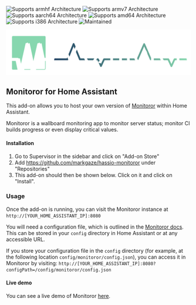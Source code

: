 ![Supports armhf Architecture][armhf-shield]
![Supports armv7 Architecture][armv7-shield]
![Supports aarch64 Architecture][aarch64-shield]
![Supports amd64 Architecture][amd64-shield]
![Supports i386 Architecture][i386-shield]
![Maintained][maintained-shield]

![](logo.png)

## Monitoror for Home Assistant

This add-on allows you to host your own version of [Monitoror](https://github.com/monitoror/monitoror) within Home Assistant.

Monitoror is a wallboard monitoring app to monitor server status; monitor CI builds progress or even display critical values.

#### Installation

1. Go to Supervisor in the sidebar and click on "Add-on Store"
2. Add https://github.com/markgaze/hassio-monitoror under "Repositories"
3. This add-on should then be shown below. Click on it and click on "Install".

### Usage

Once the add-on is running, you can visit the Monitoror instance at `http://[YOUR_HOME_ASSISTANT_IP]:8080`

You will need a configuration file, which is outlined in the [Monitoror docs](https://monitoror.com/documentation/#configuration). This can be stored in your `config` directory in Home Assistant or at any accessible URL.

If you store your configuration file in the `config` directory (for example, at the following location `config/monitoror/config.json`), you can access it in Monitoror by visiting: `http://[YOUR_HOME_ASSISTANT_IP]:8080?configPath=/config/monitoror/config.json`

#### Live demo

You can see a live demo of Monitoror [here](https://demo.monitoror.com/?configUrl=https://monitoror.com/assets/demo.monitoror.com-config.json).

[aarch64-shield]: https://img.shields.io/badge/aarch64-no-red.svg
[amd64-shield]: https://img.shields.io/badge/amd64-no-red.svg
[armhf-shield]: https://img.shields.io/badge/armhf-no-red.svg
[armv7-shield]: https://img.shields.io/badge/armv7-yes-green.svg
[i386-shield]: https://img.shields.io/badge/i386-no-red.svg
[maintained-shield]: https://img.shields.io/maintenance/yes/2020.svg
